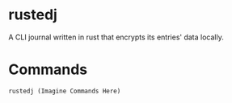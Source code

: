 # rustedj

A CLI journal written in rust that encrypts its entries' data locally.

# Commands

```rustedj (Imagine Commands Here)```
